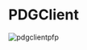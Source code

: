 # PDGClient
![pdgclientpfp](https://user-images.githubusercontent.com/108345407/178258225-f15286d6-427e-4efe-9021-d33107e35fe2.png)
